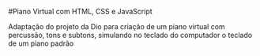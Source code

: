 #Piano Virtual com HTML, CSS e JavaScript

Adaptação do projeto da Dio para criação de um piano virtual com percussão, tons e subtons, simulando no teclado do computador o teclado de um piano padrão